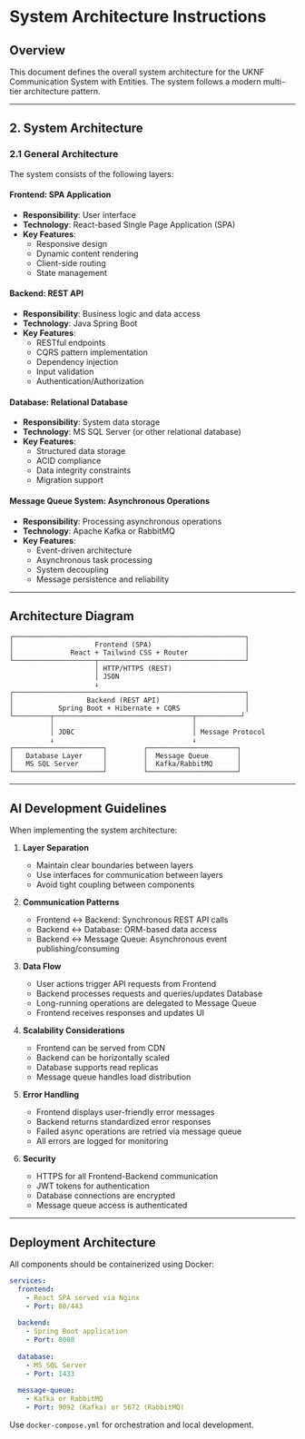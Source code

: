# System Architecture Instructions

## Overview
This document defines the overall system architecture for the UKNF Communication System with Entities. The system follows a modern multi-tier architecture pattern.

---

## 2. System Architecture

### 2.1 General Architecture

The system consists of the following layers:

#### **Frontend: SPA Application**
- **Responsibility**: User interface
- **Technology**: React-based Single Page Application (SPA)
- **Key Features**:
  - Responsive design
  - Dynamic content rendering
  - Client-side routing
  - State management

#### **Backend: REST API**
- **Responsibility**: Business logic and data access
- **Technology**: Java Spring Boot
- **Key Features**:
  - RESTful endpoints
  - CQRS pattern implementation
  - Dependency injection
  - Input validation
  - Authentication/Authorization

#### **Database: Relational Database**
- **Responsibility**: System data storage
- **Technology**: MS SQL Server (or other relational database)
- **Key Features**:
  - Structured data storage
  - ACID compliance
  - Data integrity constraints
  - Migration support

#### **Message Queue System: Asynchronous Operations**
- **Responsibility**: Processing asynchronous operations
- **Technology**: Apache Kafka or RabbitMQ
- **Key Features**:
  - Event-driven architecture
  - Asynchronous task processing
  - System decoupling
  - Message persistence and reliability

---

## Architecture Diagram

```
┌─────────────────────────────────────────────────────────┐
│                    Frontend (SPA)                       │
│              React + Tailwind CSS + Router              │
└────────────────────┬────────────────────────────────────┘
                     │ HTTP/HTTPS (REST)
                     │ JSON
                     ↓
┌─────────────────────────────────────────────────────────┐
│                  Backend (REST API)                     │
│           Spring Boot + Hibernate + CQRS                │
└─────────┬──────────────────────────────────┬───────────┘
          │                                  │
          │ JDBC                             │ Message Protocol
          ↓                                  ↓
┌──────────────────────┐         ┌──────────────────────┐
│   Database Layer     │         │  Message Queue       │
│   MS SQL Server      │         │  Kafka/RabbitMQ      │
└──────────────────────┘         └──────────────────────┘
```

---

## AI Development Guidelines

When implementing the system architecture:

1. **Layer Separation**
   - Maintain clear boundaries between layers
   - Use interfaces for communication between layers
   - Avoid tight coupling between components

2. **Communication Patterns**
   - Frontend ↔ Backend: Synchronous REST API calls
   - Backend ↔ Database: ORM-based data access
   - Backend ↔ Message Queue: Asynchronous event publishing/consuming

3. **Data Flow**
   - User actions trigger API requests from Frontend
   - Backend processes requests and queries/updates Database
   - Long-running operations are delegated to Message Queue
   - Frontend receives responses and updates UI

4. **Scalability Considerations**
   - Frontend can be served from CDN
   - Backend can be horizontally scaled
   - Database supports read replicas
   - Message queue handles load distribution

5. **Error Handling**
   - Frontend displays user-friendly error messages
   - Backend returns standardized error responses
   - Failed async operations are retried via message queue
   - All errors are logged for monitoring

6. **Security**
   - HTTPS for all Frontend-Backend communication
   - JWT tokens for authentication
   - Database connections are encrypted
   - Message queue access is authenticated

---

## Deployment Architecture

All components should be containerized using Docker:

```yaml
services:
  frontend:
    - React SPA served via Nginx
    - Port: 80/443
  
  backend:
    - Spring Boot application
    - Port: 8080
  
  database:
    - MS SQL Server
    - Port: 1433
  
  message-queue:
    - Kafka or RabbitMQ
    - Port: 9092 (Kafka) or 5672 (RabbitMQ)
```

Use `docker-compose.yml` for orchestration and local development.
